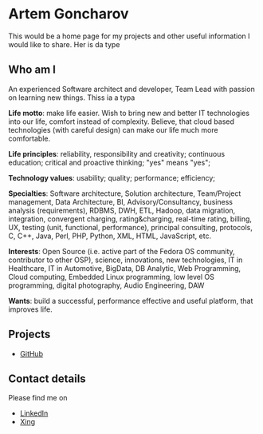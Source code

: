 # Artem Goncharov

This would be a home page for my projects and other useful information I would
like to share. Her is da type

## Who am I

An experienced Software architect and developer, Team Lead with passion on
learning new things. Thiss ia a typa

**Life motto**: make life easier. Wish to bring new and better IT technologies
into our life, comfort instead of complexity. Believe, that cloud based
technologies (with careful design) can make our life much more comfortable.

**Life principles**: reliability, responsibility and creativity; continuous
education; critical and proactive thinking; "yes" means "yes";

**Technology values**: usability; quality; performance; efficiency;

**Specialties**: Software architecture, Solution architecture, Team/Project
management, Data Architecture, BI, Advisory/Consultancy, business analysis
(requirements), RDBMS, DWH, ETL, Hadoop, data migration, integration,
convergent charging, rating&charging, real-time rating, billing, UX, testing
(unit, functional, performance), principal consulting, protocols, C, C++, Java,
Perl, PHP, Python, XML, HTML, JavaScript, etc.

**Interests**: Open Source (i.e. active part of the Fedora OS community,
contributor to other OSP), science, innovations, new technologies, IT in
Healthcare, IT in Automotive, BigData, DB Analytic, Web Programming, Cloud
computing, Embedded Linux programming, low level OS programming, digital
photography, Audio Engineering, DAW

**Wants**: build a successful, performance effective and useful platform, that
improves life.


## Projects

* [GitHub](https://github.com/gtema)


## Contact details

Please find me on

* [LinkedIn](https://de.linkedin.com/in/artemgoncharov)
* [Xing](https://www.xing.com/profile/Artem_Goncharov)
